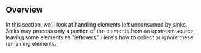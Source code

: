 ## Overview

In this section, we'll look at handling elements left unconsumed by sinks. Sinks may process only a portion of the elements from an upstream source, leaving some elements as "leftovers." Here's how to collect or ignore these remaining elements.
